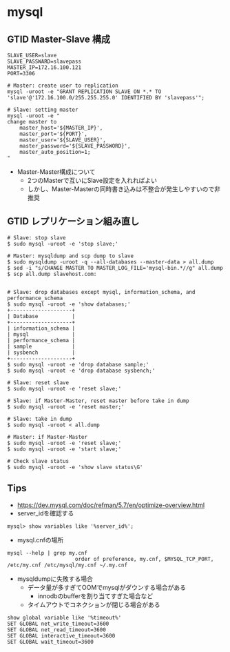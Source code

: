 # mysql


## GTID Master-Slave 構成
``` reqlication user
SLAVE_USER=slave
SLAVE_PASSWARD=slavepass
MASTER_IP=172.16.100.121
PORT=3306

# Master: create user to replication
mysql -uroot -e "GRANT REPLICATION SLAVE ON *.* TO 'slave'@'172.16.100.0/255.255.255.0' IDENTIFIED BY 'slavepass'";

# Slave: setting master
mysql -uroot -e "
change master to
    master_host='${MASTER_IP}',
    master_port='${PORT}',
    master_user='${SLAVE_USER}',
    master_password='${SLAVE_PASSWORD}',
    master_auto_position=1;
"
```

* Master-Master構成について
    * 2つのMasterで互いにSlave設定を入れればよい
    * しかし、Master-Masterの同時書き込みは不整合が発生しやすいので非推奨


## GTID レプリケーション組み直し
```
# Slave: stop slave
$ sudo mysql -uroot -e 'stop slave;'

# Master: mysqldump and scp dump to slave
$ sudo mysqldump -uroot -q --all-databases --master-data > all.dump
$ sed -i "s/CHANGE MASTER TO MASTER_LOG_FILE='mysql-bin.*//g" all.dump
$ scp all.dump slavehost.com:


# Slave: drop databases except mysql, information_schema, and performance_schema
$ sudo mysql -uroot -e 'show databases;'
+--------------------+
| Database           |
+--------------------+
| information_schema |
| mysql              |
| performance_schema |
| sample             |
| sysbench           |
+--------------------+
$ sudo mysql -uroot -e 'drop database sample;'
$ sudo mysql -uroot -e 'drop database sysbench;'

# Slave: reset slave
$ sudo mysql -uroot -e 'reset slave;'

# Slave: if Master-Master, reset master before take in dump
$ sudo mysql -uroot -e 'reset master;'

# Slave: take in dump
$ sudo mysql -uroot < all.dump

# Master: if Master-Master
$ sudo mysql -uroot -e 'reset slave;'
$ sudo mysql -uroot -e 'start slave;'

# Check slave status
$ sudo mysql -uroot -e 'show slave status\G'
```


## Tips
* https://dev.mysql.com/doc/refman/5.7/en/optimize-overview.html
* server_idを確認する

```
mysql> show variables like '%server_id%';
```

* mysql.cnfの場所
```
mysql --help | grep my.cnf
                      order of preference, my.cnf, $MYSQL_TCP_PORT,
/etc/my.cnf /etc/mysql/my.cnf ~/.my.cnf
```

* mysqldumpに失敗する場合
    * データ量が多すぎてOOMでmysqlがダウンする場合がある
        * innodbのbufferを割り当てすぎた場合など
    * タイムアウトでコネクションが閉じる場合がある

```
show global variable like '%timeout%'
SET GLOBAL net_write_timeout=3600
SET GLOBAL net_read_timeout=3600
SET GLOBAL interactive_timeout=3600
SET GLOBAL wait_timeout=3600
```
